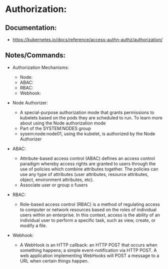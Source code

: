 # Authorization:
## Documentation:
- https://kubernetes.io/docs/reference/access-authn-authz/authorization/

## Notes/Commands:
- Authorization Mechanisms:
  - Node:
  - ABAC:
  - RBAC:
  - Webhook:

- Node Authorizer:
  - A special-purpose authorization mode that grants permissions to kubelets based on the pods they are scheduled to run. To learn more about using the Node authorization mode
  - Part of the SYSTEM:NODES group
  - sysem:node:node01, using the kubelet, is authorized by the Node Authorizer
- ABAC:
  - Attribute-based access control (ABAC) defines an access control paradigm whereby access rights are granted to users through the use of policies which combine attributes together. The policies can use any type of attributes (user attributes, resource attributes, object, environment attributes, etc).
  - Associate user or group o fusers
- RBAC:
  - Role-based access control (RBAC) is a method of regulating access to computer or network resources based on the roles of individual users within an enterprise. In this context, access is the ability of an individual user to perform a specific task, such as view, create, or modify a file.
- Webhook:
  - A WebHook is an HTTP callback: an HTTP POST that occurs when something happens; a simple event-notification via HTTP POST. A web application implementing WebHooks will POST a message to a URL when certain things happen.

